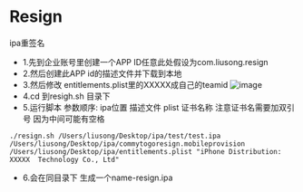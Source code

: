 # Resign
ipa重签名


- 1.先到企业账号里创建一个APP ID任意此处假设为com.liusong.resign
- 2.然后创建此APP id的描述文件并下载到本地
- 3.然后修改 entitlements.plist里的XXXXX成自己的teamid
![image](https://github.com/lsmakethebest/Resign/blob/master/2.png)
- 4.cd 到resigh.sh 目录下
- 5.运行脚本 参数顺序: ipa位置 描述文件  plist   证书名称  注意证书名需要加双引号 因为中间可能有空格

```
./resign.sh /Users/liusong/Desktop/ipa/test/test.ipa  /Users/liusong/Desktop/ipa/commytogoresign.mobileprovision /Users/liusong/Desktop/ipa/entitlements.plist "iPhone Distribution: XXXXX  Technology Co., Ltd"
```
-  6.会在同目录下 生成一个name-resign.ipa
